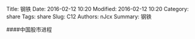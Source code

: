 Title: 钢铁
Date: 2016-02-12 10:20
Modified: 2016-02-12 10:20
Category: share
Tags: share
Slug: C12
Authors: nJcx
Summary: 钢铁


####中国股市进程

